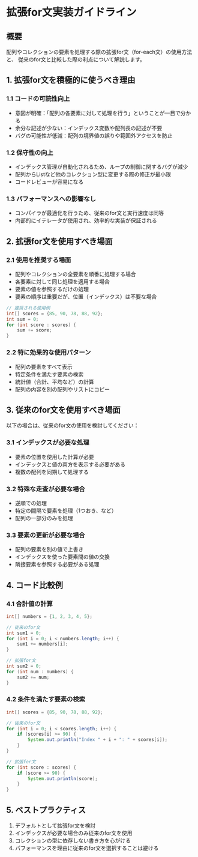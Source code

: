 # 拡張for文実装ガイドライン

## 概要

配列やコレクションの要素を処理する際の拡張for文（for-each文）の使用方法と、
従来のfor文と比較した際の利点について解説します。

## 1. 拡張for文を積極的に使うべき理由

### 1.1 コードの可読性向上

- 意図が明確：「配列の各要素に対して処理を行う」ということが一目で分かる
- 余分な記述が少ない：インデックス変数や配列長の記述が不要
- バグの可能性が低減：配列の境界値の誤りや範囲外アクセスを防止

### 1.2 保守性の向上

- インデックス管理が自動化されるため、ループの制御に関するバグが減少
- 配列からListなど他のコレクション型に変更する際の修正が最小限
- コードレビューが容易になる

### 1.3 パフォーマンスへの影響なし

- コンパイラが最適化を行うため、従来のfor文と実行速度は同等
- 内部的にイテレータが使用され、効率的な実装が保証される

## 2. 拡張for文を使用すべき場面

### 2.1 使用を推奨する場面

- 配列やコレクションの全要素を順番に処理する場合
- 各要素に対して同じ処理を適用する場合
- 要素の値を参照するだけの処理
- 要素の順序は重要だが、位置（インデックス）は不要な場合

```java
// 推奨される使用例
int[] scores = {85, 90, 78, 88, 92};
int sum = 0;
for (int score : scores) {
    sum += score;
}
```

### 2.2 特に効果的な使用パターン

- 配列の要素をすべて表示
- 特定条件を満たす要素の検索
- 統計値（合計、平均など）の計算
- 配列の内容を別の配列やリストにコピー

## 3. 従来のfor文を使用すべき場面

以下の場合は、従来のfor文の使用を検討してください：

### 3.1 インデックスが必要な処理

- 要素の位置を使用した計算が必要
- インデックスと値の両方を表示する必要がある
- 複数の配列を同期して処理する

### 3.2 特殊な走査が必要な場合

- 逆順での処理
- 特定の間隔で要素を処理（1つおき、など）
- 配列の一部分のみを処理

### 3.3 要素の更新が必要な場合

- 配列の要素を別の値で上書き
- インデックスを使った要素間の値の交換
- 隣接要素を参照する必要がある処理

## 4. コード比較例

### 4.1 合計値の計算

```java
int[] numbers = {1, 2, 3, 4, 5};

// 従来のfor文
int sum1 = 0;
for (int i = 0; i < numbers.length; i++) {
    sum1 += numbers[i];
}

// 拡張for文
int sum2 = 0;
for (int num : numbers) {
    sum2 += num;
}
```

### 4.2 条件を満たす要素の検索

```java
int[] scores = {85, 90, 78, 88, 92};

// 従来のfor文
for (int i = 0; i < scores.length; i++) {
    if (scores[i] >= 90) {
        System.out.println("Index " + i + ": " + scores[i]);
    }
}

// 拡張for文
for (int score : scores) {
    if (score >= 90) {
        System.out.println(score);
    }
}
```

## 5. ベストプラクティス

1. デフォルトとして拡張for文を検討
2. インデックスが必要な場合のみ従来のfor文を使用
3. コレクションの型に依存しない書き方を心がける
4. パフォーマンスを理由に従来のfor文を選択することは避ける
